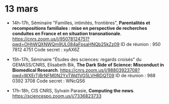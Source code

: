 # 13 mars

* 14h-17h, Séminaire "Familles, intimités, frontières", **Parentalités et recompositions familiales : mise en perspective de recherches conduites en France et en situation transnationale**. https://cnrs.zoom.us/j/95078124751?pwd=OHhWQXNWQm9UL084aFpsaHNQb25kZz09 ID de réunion : 950 7812 4751 Code secret : xyAX6Z

* 15h-17h, Séminaire "Études des sciences: regards croisés" du GEMASS/CNRS, Elisabeth Bik, **The Dark Side of Science: Misconduct in Biomedical Research**. https://cnrs.zoom.us/j/98803923708?pwd=WXErTjBrNFM0N2YxTWd1VG5LVHRDQT09 ID de réunion : 988 0392 3708 Code secret : WNcQS6

* 17h-18h, CIS CNRS, Sylvain Parasie, **Computing the news**. https://sciencespo.zoom.us/j/7336823733




